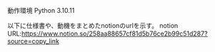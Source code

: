 動作環境
Python 3.10.11

以下に仕様書や、動機をまとめたnotionのurlを示す。
notion URL:https://www.notion.so/258aa88657cf81d5b76ce2b99c51d287?source=copy_link